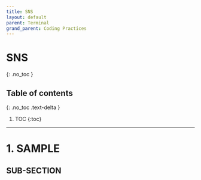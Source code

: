 ```yaml
---
title: SNS
layout: default
parent: Terminal 
grand_parent: Coding Practices
---
```


# SNS
{: .no_toc }

## Table of contents
{: .no_toc .text-delta }

1. TOC
{:toc}

---

# 1. SAMPLE
## SUB-SECTION
